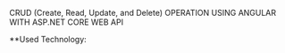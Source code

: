 CRUD (Create, Read, Update, and Delete) OPERATION USING ANGULAR WITH ASP.NET CORE WEB API

**Used Technology:
